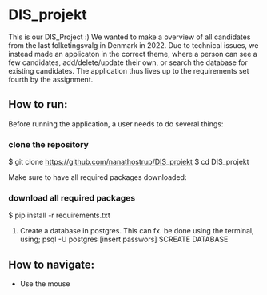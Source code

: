 # DIS_projekt

This is our DIS_Project :)
We wanted to make a overview of all candidates from the last folketingsvalg in Denmark in 2022.
Due to technical issues, we instead made an applicaton in the correct theme, where a person can see a few candidates, add/delete/update their own, or search the database for existing candidates. The application thus lives up to the requirements set fourth by the assignment. 


## How to run:

Before running the application, a user needs to do several things:

### clone the repository
$ git clone https://github.com/nanathostrup/DIS_projekt
$ cd DIS_projekt 

Make sure to have all required packages downloaded:
  
### download all required packages
$ pip install -r requirements.txt

1. Create a database in postgres. This can fx. be done using the terminal, using;
psql -U postgres
[insert passwors]
$CREATE DATABASE

## How to navigate:
- Use the mouse
